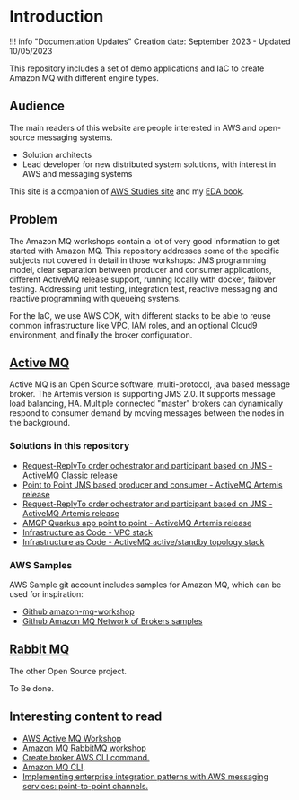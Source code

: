 # Introduction

!!! info "Documentation Updates"
    Creation date: September 2023 - Updated 10/05/2023

This repository includes a set of demo applications and IaC to create Amazon MQ with different engine types.

## Audience

The main readers of this website are people interested in AWS and open-source messaging systems.

* Solution architects
* Lead developer for new distributed system solutions, with interest in AWS and messaging systems

This site is a companion of [AWS Studies site](https://jbcodeforce.github.io/aws-studies/) and my [EDA book](https://jbcodeforce.github.io/eda-studies/).

## Problem

The Amazon MQ workshops contain a lot of very good information to get started with Amazon MQ. This repository addresses some of the specific subjects not covered in detail in those workshops: JMS programming model, clear separation between producer and consumer applications, different ActiveMQ release support, running locally with docker, failover testing. Addressing unit testing, integration test, reactive messaging and reactive programming with queueing systems.

For the IaC, we use AWS CDK, with different stacks to be able to reuse common infrastructure like VPC, IAM roles, and an optional Cloud9 environment, and finally the broker configuration.

## [Active MQ](https://activemq.apache.org/)

Active MQ is an Open Source software, multi-protocol, java based message broker. The Artemis version is supporting JMS 2.0. It supports message load balancing, HA. Multiple connected "master" brokers can dynamically respond to consumer demand by moving messages between the nodes in the background.


### Solutions in this repository

* [Request-ReplyTo order ochestrator and participant based on JMS - ActiveMQ Classic release](./classic-req-reply-jms.md)
* [Point to Point JMS based producer and consumer - ActiveMQ Artemis release](./pt-to-pt-jms.md)
* [Request-ReplyTo order ochestrator and participant based on JMS - ActiveMQ Artemis release](./req-reply-jms.md)
* [AMQP Quarkus app point to point - ActiveMQ Artemis release](./amq-activemq.md)
* [Infrastructure as Code - VPC stack](./activemq-cdk.md/#common-stack)
* [Infrastructure as Code - ActiveMQ active/standby topology stack](./activemq-cdk.md/#active_passive)

### AWS Samples

AWS Sample git account includes samples for Amazon MQ, which can be used for inspiration:

* [Github amazon-mq-workshop](https://github.com/aws-samples/amazon-mq-workshop/tree/master)
* [Github Amazon MQ Network of Brokers samples](https://github.com/aws-samples/aws-mq-network-of-brokers)

## [Rabbit MQ](https://www.rabbitmq.com/)

The other Open Source project.

To Be done.

## Interesting content to read

* [AWS Active MQ Workshop](https://catalog.us-east-1.prod.workshops.aws/workshops/0b534eb9-fdfb-49f0-8df4-ebccca71a9eb/en-US)
* [Amazon MQ RabbitMQ workshop](https://catalog.us-east-1.prod.workshops.aws/workshops/88db3818-a8bb-4f5c-acf9-e57fa7a129b6/en-US)
* [Create broker AWS CLI command.](https://awscli.amazonaws.com/v2/documentation/api/latest/reference/mq/create-broker.html)
* [Amazon MQ CLI](https://github.com/antonwierenga/amazonmq-cli).
* [Implementing enterprise integration patterns with AWS messaging services: point-to-point channels.](https://aws.amazon.com/blogs/compute/implementing-enterprise-integration-patterns-with-aws-messaging-services-point-to-point-channels/)